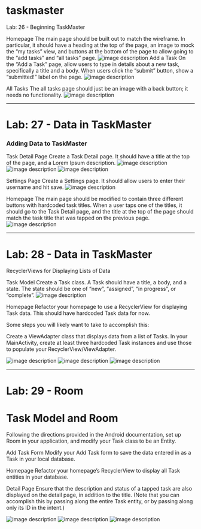 # taskmaster
Lab: 26 - Beginning TaskMaster


Homepage
The main page should be built out to match the wireframe.
In particular, it should have a heading at the top of the page,
an image to mock the “my tasks” view,
 and buttons at the bottom of the page to allow going to the “add tasks” and “all tasks” page.
![image description](screenshots/img1.png)
Add a Task
On the “Add a Task” page,
allow users to type in details about a new task, specifically a title and a body.
 When users click the “submit” button, show a “submitted!” label on the page.
![image description](screenshots/img3.png)

All Tasks
The all tasks page should just be an image with a back button; it needs no functionality.
![image description](screenshots/img2.png)

****************************************************************************************************
# Lab: 27 - Data in TaskMaster
### Adding Data to TaskMaster

Task Detail Page
Create a Task Detail page. It should have a title at the top of the page, and a Lorem Ipsum description.
![image description](screenshots/img5.png)
![image description](screenshots/img6.png)
![image description](screenshots/img7.png)



Settings Page
Create a Settings page. It should allow users to enter their username and hit save.
![image description](screenshots/img8.png)


Homepage
The main page should be modified to contain three different buttons with hardcoded task titles.
 When a user taps one of the titles, it should go to the Task Detail page, and the title at the top of the page should match the task title that was tapped on the previous page.
![image description](screenshots/img4.png)
****************************************************************************************************
# Lab: 28 - Data in TaskMaster

RecyclerViews for Displaying Lists of Data

Task Model
Create a Task class. A Task should have a title, a body, and a state. The state should be one of “new”, “assigned”, “in progress”, or “complete”.
![image description](screenshots/lab28a.png)


Homepage
Refactor your homepage to use a RecyclerView for displaying Task data. This should have hardcoded Task data for now.



Some steps you will likely want to take to accomplish this:

Create a ViewAdapter class that displays data from a list of Tasks.
In your MainActivity, create at least three hardcoded Task instances and use those to populate your RecyclerView/ViewAdapter.

![image description](screenshots/lab28b.png)
![image description](screenshots/lab28c.png)
![image description](screenshots/lab28d.png)

*****************************************************************************************************
# Lab: 29 - Room

# Task Model and Room

Following the directions provided in the Android documentation, set up Room in your application, and modify your Task class to be an Entity.

Add Task Form
Modify your Add Task form to save the data entered in as a Task in your local database.

Homepage
Refactor your homepage’s RecyclerView to display all Task entities in your database.

Detail Page
Ensure that the description and status of a tapped task are also displayed on the detail page,
 in addition to the title. (Note that you can accomplish this by passing along the entire Task entity,
or by passing along only its ID in the intent.)

![image description](screenshots/lab29a.png)
![image description](screenshots/lab29b.png)
![image description](screenshots/lab29c.png)